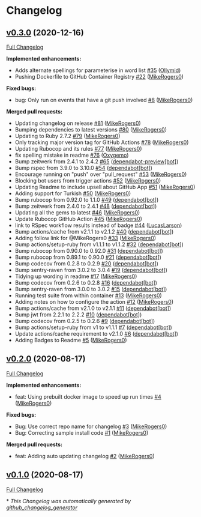 # Changelog

## [v0.3.0](https://github.com/TypoCI/spellcheck-action/tree/v0.3.0) (2020-12-16)

[Full Changelog](https://github.com/TypoCI/spellcheck-action/compare/v0.2.0...v0.3.0)

**Implemented enhancements:**

- Adds alternate spellings for parameterise in word list  [\#35](https://github.com/TypoCI/spellcheck-action/pull/35) ([Ollymid](https://github.com/Ollymid))
- Pushing Dockerfile to GitHub Container Registry [\#22](https://github.com/TypoCI/spellcheck-action/pull/22) ([MikeRogers0](https://github.com/MikeRogers0))

**Fixed bugs:**

- bug: Only run on events that have a git push involved [\#8](https://github.com/TypoCI/spellcheck-action/pull/8) ([MikeRogers0](https://github.com/MikeRogers0))

**Merged pull requests:**

- Updating changelog on release [\#81](https://github.com/TypoCI/spellcheck-action/pull/81) ([MikeRogers0](https://github.com/MikeRogers0))
- Bumping dependencies to latest versions [\#80](https://github.com/TypoCI/spellcheck-action/pull/80) ([MikeRogers0](https://github.com/MikeRogers0))
- Updating to Ruby 2.7.2 [\#79](https://github.com/TypoCI/spellcheck-action/pull/79) ([MikeRogers0](https://github.com/MikeRogers0))
- Only tracking major version tag for GitHub Actions [\#78](https://github.com/TypoCI/spellcheck-action/pull/78) ([MikeRogers0](https://github.com/MikeRogers0))
- Updating Rubocop and its rules [\#77](https://github.com/TypoCI/spellcheck-action/pull/77) ([MikeRogers0](https://github.com/MikeRogers0))
- fix spelling mistake in readme [\#76](https://github.com/TypoCI/spellcheck-action/pull/76) ([Oxygemo](https://github.com/Oxygemo))
- Bump zeitwerk from 2.4.1 to 2.4.2 [\#65](https://github.com/TypoCI/spellcheck-action/pull/65) ([dependabot-preview[bot]](https://github.com/apps/dependabot-preview))
- Bump rspec from 3.9.0 to 3.10.0 [\#54](https://github.com/TypoCI/spellcheck-action/pull/54) ([dependabot[bot]](https://github.com/apps/dependabot))
- Encourage running on "push" over "pull\_request" [\#53](https://github.com/TypoCI/spellcheck-action/pull/53) ([MikeRogers0](https://github.com/MikeRogers0))
- Blocking bot users from trigger actions [\#52](https://github.com/TypoCI/spellcheck-action/pull/52) ([MikeRogers0](https://github.com/MikeRogers0))
- Updating Readme to include upsell about GitHub App [\#51](https://github.com/TypoCI/spellcheck-action/pull/51) ([MikeRogers0](https://github.com/MikeRogers0))
- Adding support for Turkish [\#50](https://github.com/TypoCI/spellcheck-action/pull/50) ([MikeRogers0](https://github.com/MikeRogers0))
- Bump rubocop from 0.92.0 to 1.1.0 [\#49](https://github.com/TypoCI/spellcheck-action/pull/49) ([dependabot[bot]](https://github.com/apps/dependabot))
- Bump zeitwerk from 2.4.0 to 2.4.1 [\#48](https://github.com/TypoCI/spellcheck-action/pull/48) ([dependabot[bot]](https://github.com/apps/dependabot))
- Updating all the gems to latest [\#46](https://github.com/TypoCI/spellcheck-action/pull/46) ([MikeRogers0](https://github.com/MikeRogers0))
- Update Rubocop GitHub Action [\#45](https://github.com/TypoCI/spellcheck-action/pull/45) ([MikeRogers0](https://github.com/MikeRogers0))
- link to RSpec workflow results instead of badge [\#44](https://github.com/TypoCI/spellcheck-action/pull/44) ([LucasLarson](https://github.com/LucasLarson))
- Bump actions/cache from v2.1.1 to v2.1.2 [\#40](https://github.com/TypoCI/spellcheck-action/pull/40) ([dependabot[bot]](https://github.com/apps/dependabot))
- Adding follow link for @MikeRogers0 [\#33](https://github.com/TypoCI/spellcheck-action/pull/33) ([MikeRogers0](https://github.com/MikeRogers0))
- Bump actions/setup-ruby from v1.1.1 to v1.1.2 [\#32](https://github.com/TypoCI/spellcheck-action/pull/32) ([dependabot[bot]](https://github.com/apps/dependabot))
- Bump rubocop from 0.90.0 to 0.92.0 [\#31](https://github.com/TypoCI/spellcheck-action/pull/31) ([dependabot[bot]](https://github.com/apps/dependabot))
- Bump rubocop from 0.89.1 to 0.90.0 [\#21](https://github.com/TypoCI/spellcheck-action/pull/21) ([dependabot[bot]](https://github.com/apps/dependabot))
- Bump codecov from 0.2.8 to 0.2.9 [\#20](https://github.com/TypoCI/spellcheck-action/pull/20) ([dependabot[bot]](https://github.com/apps/dependabot))
- Bump sentry-raven from 3.0.2 to 3.0.4 [\#19](https://github.com/TypoCI/spellcheck-action/pull/19) ([dependabot[bot]](https://github.com/apps/dependabot))
- Tidying up wording in readme [\#17](https://github.com/TypoCI/spellcheck-action/pull/17) ([MikeRogers0](https://github.com/MikeRogers0))
- Bump codecov from 0.2.6 to 0.2.8 [\#16](https://github.com/TypoCI/spellcheck-action/pull/16) ([dependabot[bot]](https://github.com/apps/dependabot))
- Bump sentry-raven from 3.0.0 to 3.0.2 [\#15](https://github.com/TypoCI/spellcheck-action/pull/15) ([dependabot[bot]](https://github.com/apps/dependabot))
- Running test suite from within container [\#13](https://github.com/TypoCI/spellcheck-action/pull/13) ([MikeRogers0](https://github.com/MikeRogers0))
- Adding notes on how to configure the action [\#12](https://github.com/TypoCI/spellcheck-action/pull/12) ([MikeRogers0](https://github.com/MikeRogers0))
- Bump actions/cache from v2.1.0 to v2.1.1 [\#11](https://github.com/TypoCI/spellcheck-action/pull/11) ([dependabot[bot]](https://github.com/apps/dependabot))
- Bump jwt from 2.2.1 to 2.2.2 [\#10](https://github.com/TypoCI/spellcheck-action/pull/10) ([dependabot[bot]](https://github.com/apps/dependabot))
- Bump codecov from 0.2.5 to 0.2.6 [\#9](https://github.com/TypoCI/spellcheck-action/pull/9) ([dependabot[bot]](https://github.com/apps/dependabot))
- Bump actions/setup-ruby from v1 to v1.1.1 [\#7](https://github.com/TypoCI/spellcheck-action/pull/7) ([dependabot[bot]](https://github.com/apps/dependabot))
- Update actions/cache requirement to v2.1.0 [\#6](https://github.com/TypoCI/spellcheck-action/pull/6) ([dependabot[bot]](https://github.com/apps/dependabot))
- Adding Badges to Readme [\#5](https://github.com/TypoCI/spellcheck-action/pull/5) ([MikeRogers0](https://github.com/MikeRogers0))

## [v0.2.0](https://github.com/TypoCI/spellcheck-action/tree/v0.2.0) (2020-08-17)

[Full Changelog](https://github.com/TypoCI/spellcheck-action/compare/v0.1.0...v0.2.0)

**Implemented enhancements:**

- feat: Using prebuilt docker image to speed up run times [\#4](https://github.com/TypoCI/spellcheck-action/pull/4) ([MikeRogers0](https://github.com/MikeRogers0))

**Fixed bugs:**

- Bug: Use correct repo name for changelog [\#3](https://github.com/TypoCI/spellcheck-action/pull/3) ([MikeRogers0](https://github.com/MikeRogers0))
- Bug: Correcting sample install code [\#1](https://github.com/TypoCI/spellcheck-action/pull/1) ([MikeRogers0](https://github.com/MikeRogers0))

**Merged pull requests:**

- feat: Adding auto updating changelog [\#2](https://github.com/TypoCI/spellcheck-action/pull/2) ([MikeRogers0](https://github.com/MikeRogers0))

## [v0.1.0](https://github.com/TypoCI/spellcheck-action/tree/v0.1.0) (2020-08-17)

[Full Changelog](https://github.com/TypoCI/spellcheck-action/compare/0cfaa2ca908b4703af0170f1703344c5e17ee626...v0.1.0)



\* *This Changelog was automatically generated by [github_changelog_generator](https://github.com/github-changelog-generator/github-changelog-generator)*
